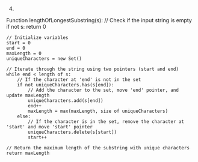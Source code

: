 4.
Function lengthOfLongestSubstring(s):
    // Check if the input string is empty
    if not s:
        return 0

    // Initialize variables
    start = 0
    end = 0
    maxLength = 0
    uniqueCharacters = new Set()

    // Iterate through the string using two pointers (start and end)
    while end < length of s:
        // If the character at 'end' is not in the set
        if not uniqueCharacters.has(s[end]):
            // Add the character to the set, move 'end' pointer, and update maxLength
            uniqueCharacters.add(s[end])
            end++
            maxLength = max(maxLength, size of uniqueCharacters)
        else:
            // If the character is in the set, remove the character at 'start' and move 'start' pointer
            uniqueCharacters.delete(s[start])
            start++

    // Return the maximum length of the substring with unique characters
    return maxLength
